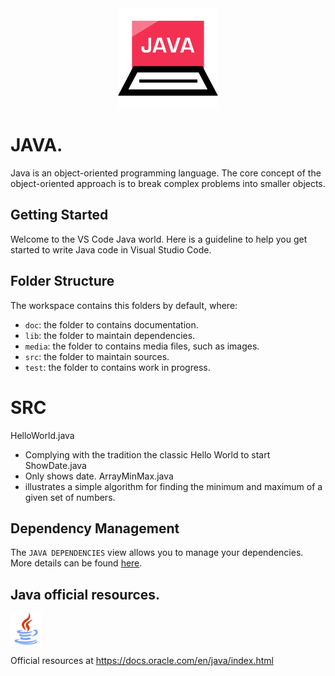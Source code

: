 <div align="center">
  <img src="./media/java_logo.svg" width="160px" height="auto">
</div>

# JAVA.
Java is an object-oriented programming language. The core concept of the object-oriented approach is to break complex problems into smaller objects.

## Getting Started

Welcome to the VS Code Java world. Here is a guideline to help you get started to write Java code in Visual Studio Code.

## Folder Structure

The workspace contains this folders by default, where:

- `doc`: the folder to contains documentation.
- `lib`: the folder to maintain dependencies.
- `media`: the folder to contains media files, such as images.
- `src`: the folder to maintain sources.
- `test`: the folder to contains work in progress.


# SRC

HelloWorld.java
- Complying with the tradition the classic Hello World to start
ShowDate.java
- Only shows date.
ArrayMinMax.java
- illustrates a simple algorithm for finding the minimum and maximum of a given set of numbers.

## Dependency Management

The `JAVA DEPENDENCIES` view allows you to manage your dependencies. More details can be found [here](https://github.com/microsoft/vscode-java-pack/blob/master/release-notes/v0.9.0.md#work-with-jar-files-directly).

## Java official resources.

<div align="left">
  <img src="./media/java_logo3.svg" width="50px" height="auto">
</div>

Official resources at https://docs.oracle.com/en/java/index.html